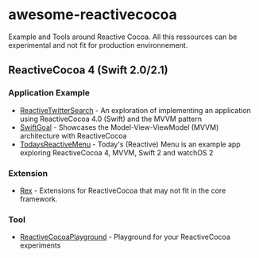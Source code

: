 # awesome-reactivecocoa
Example and Tools around Reactive Cocoa.
All this ressources can be experimental and not fit for production environnement.

## ReactiveCocoa 4 (Swift 2.0/2.1)

### Application Example
- [ReactiveTwitterSearch](https://github.com/ColinEberhardt/ReactiveTwitterSearch) - An exploration of implementing an application using ReactiveCocoa 4.0 (Swift) and the MVVM pattern
- [SwiftGoal](https://github.com/richeterre/SwiftGoal) - Showcases the Model-View-ViewModel (MVVM) architecture with ReactiveCocoa
- [TodaysReactiveMenu](https://github.com/s0mmer/TodaysReactiveMenu) - Today's (Reactive) Menu is an example app exploring ReactiveCocoa 4, MVVM, Swift 2 and watchOS 2

### Extension
- [Rex](https://github.com/neilpa/Rex) - Extensions for ReactiveCocoa that may not fit in the core framework.

### Tool
- [ReactiveCocoaPlayground](https://github.com/nikita-leonov/ReactiveCocoaPlayground) - Playground for your ReactiveCocoa experiments

